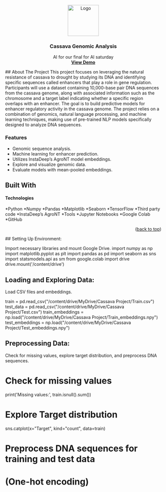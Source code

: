<div id="top"></div>
<!-- PROJECT LOGO -->
<br />
<div align="center">
   <a href="#">
    <img src="![image](https://github.com/Eddy-dashner/Cassava-Genomics-Hack-Ai-model/assets/126165275/1a11809b-d1af-462e-93f5-f0ceea9a903e)
" alt="Logo" width="100" height="100">
   </a>
<h3 align="center">Cassava Genomic Analysis</h3>
  <p align="center">
    AI for our final for AI saturday
    <br />
    <a href="https://your-demo-url.com/"><strong>View Demo</strong></a>
  </p>
</div>
<!-- ABOUT THE PROJECT -->
## About The Project
This project focuses on leveraging the natural resistance of cassava to drought by studying its DNA and identifying specific sequences called enhancers that play a role in gene regulation. Participants will use a dataset containing 10,000-base pair DNA sequences from the cassava genome, along with associated information such as the chromosome and a target label indicating whether a specific region overlaps with an enhancer. The goal is to build predictive models for enhancer regulatory activity in the cassava genome. The project relies on a combination of genomics, natural language processing, and machine learning techniques, making use of pre-trained NLP models specifically designed to analyze DNA sequences.

### Features
* Genomic sequence analysis.
* Machine learning for enhancer prediction.
* Utilizes InstaDeep’s AgroNT model embeddings.
* Explore and visualize genomic data.
* Evaluate models with mean-pooled embeddings.

## Built With

#### Technologies

*Python
*Numpy
*Pandas
*Matplotlib
*Seaborn
*TensorFlow
*Third party code
*InstaDeep’s AgroNT
*Tools
*Jupyter Notebooks
*Google Colab
*GitHub
<p align="right">(<a href="#top">back to top</a>)</p>
<!-- GETTING STARTED -->
## Setting Up Environment:

Import necessary libraries and mount Google Drive.
import numpy as np
import matplotlib.pyplot as plt
import pandas as pd
import seaborn as sns
import statsmodels.api as sm
from google.colab import drive
drive.mount('/content/drive')

## Loading and Exploring Data:

Load CSV files and embeddings.

train = pd.read_csv("/content/drive/MyDrive/Cassava Project/Train.csv")
test_data = pd.read_csv("/content/drive/MyDrive/Cassava Project/Test.csv")
train_embeddings = np.load("/content/drive/MyDrive/Cassava Project/Train_embeddings.npy")
test_embeddings = np.load("/content/drive/MyDrive/Cassava Project/Test_embeddings.npy")

## Preprocessing Data:

Check for missing values, explore target distribution, and preprocess DNA sequences.

# Check for missing values
print('Missing values:', train.isnull().sum())

# Explore Target distribution
sns.catplot(x="Target", kind="count", data=train)

# Preprocess DNA sequences for training and test data
# (One-hot encoding)


